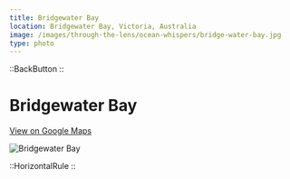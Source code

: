 ```yaml
---
title: Bridgewater Bay
location: Bridgewater Bay, Victoria, Australia
image: /images/through-the-lens/ocean-whispers/bridge-water-bay.jpg
type: photo
---
```


::BackButton
::

# Bridgewater Bay

<a href="https://www.google.com/maps/search/?api=1&query=Bridgewater+Bay,+Victoria,+Australia" target="_blank" rel="noopener noreferrer">View on Google Maps</a>

![Bridgewater Bay](/images/through-the-lens/ocean-whispers/bridge-water-bay.jpg)

<div class="mb-8"></div>

::HorizontalRule
::

